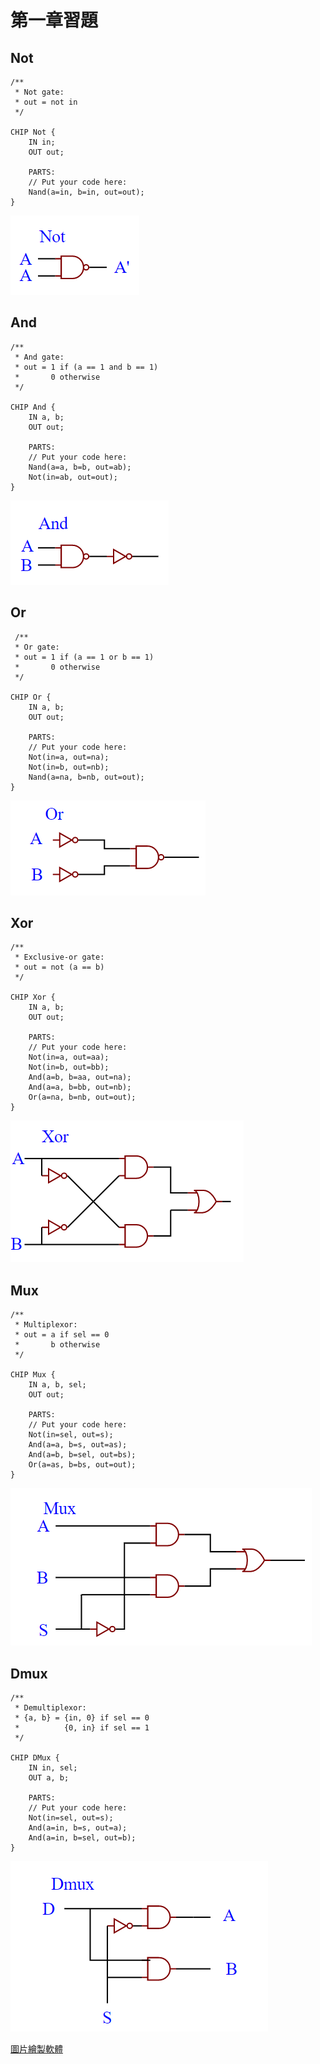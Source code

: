 # 第一章習題
## Not
```hdl
/**
 * Not gate:
 * out = not in
 */

CHIP Not {
    IN in;
    OUT out;

    PARTS:
    // Put your code here:
    Nand(a=in, b=in, out=out);
}
```

![](https://github.com/yucing/co110a/blob/master/picture/Not.png)

## And
```hdl
/**
 * And gate: 
 * out = 1 if (a == 1 and b == 1)
 *       0 otherwise
 */

CHIP And {
    IN a, b;
    OUT out;

    PARTS:
    // Put your code here:
    Nand(a=a, b=b, out=ab);
    Not(in=ab, out=out);
}
```

![](https://github.com/yucing/co110a/blob/master/picture/And.png)

## Or
```hdl
 /**
 * Or gate:
 * out = 1 if (a == 1 or b == 1)
 *       0 otherwise
 */

CHIP Or {
    IN a, b;
    OUT out;

    PARTS:
    // Put your code here:
    Not(in=a, out=na);
    Not(in=b, out=nb);
    Nand(a=na, b=nb, out=out);
}

```

![](https://github.com/yucing/co110a/blob/master/picture/Or.png)

## Xor
```hdl
/**
 * Exclusive-or gate:
 * out = not (a == b)
 */

CHIP Xor {
    IN a, b;
    OUT out;

    PARTS:
    // Put your code here:
    Not(in=a, out=aa);
    Not(in=b, out=bb);
    And(a=b, b=aa, out=na);
    And(a=a, b=bb, out=nb);
    Or(a=na, b=nb, out=out);
}
```

![](https://github.com/yucing/co110a/blob/master/picture/Xor.png)

## Mux
```hdl
/** 
 * Multiplexor:
 * out = a if sel == 0
 *       b otherwise
 */

CHIP Mux {
    IN a, b, sel;
    OUT out;

    PARTS:
    // Put your code here:
    Not(in=sel, out=s);
    And(a=a, b=s, out=as);
    And(a=b, b=sel, out=bs);
    Or(a=as, b=bs, out=out);
}
```

![](https://github.com/yucing/co110a/blob/master/picture/Mux.png)

## Dmux
```hdl
/**
 * Demultiplexor:
 * {a, b} = {in, 0} if sel == 0
 *          {0, in} if sel == 1
 */

CHIP DMux {
    IN in, sel;
    OUT a, b;

    PARTS:
    // Put your code here:
    Not(in=sel, out=s);
    And(a=in, b=s, out=a);
    And(a=in, b=sel, out=b);
}
```

![](https://github.com/yucing/co110a/blob/master/picture/Dmux.png)


[圖片繪製軟體](https://www.block.tw/bce/)